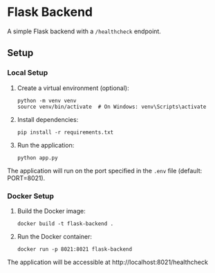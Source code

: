 # Flask Backend

A simple Flask backend with a `/healthcheck` endpoint.

## Setup

### Local Setup

1. Create a virtual environment (optional):
   ```
   python -m venv venv
   source venv/bin/activate  # On Windows: venv\Scripts\activate
   ```

2. Install dependencies:
   ```
   pip install -r requirements.txt
   ```

3. Run the application:
   ```
   python app.py
   ```

The application will run on the port specified in the `.env` file (default: PORT=8021).

### Docker Setup

1. Build the Docker image:
   ```
   docker build -t flask-backend .
   ```

2. Run the Docker container:
   ```
   docker run -p 8021:8021 flask-backend
   ```

The application will be accessible at http://localhost:8021/healthcheck 